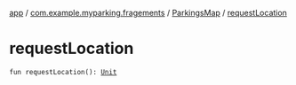 [app](../../index.md) / [com.example.myparking.fragements](../index.md) / [ParkingsMap](index.md) / [requestLocation](./request-location.md)

# requestLocation

`fun requestLocation(): `[`Unit`](https://kotlinlang.org/api/latest/jvm/stdlib/kotlin/-unit/index.html)